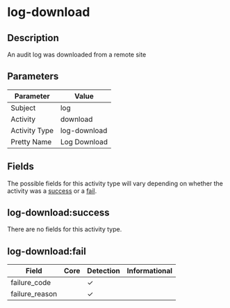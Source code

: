 log-download
============

Description
-----------
An audit log was downloaded from a remote site

Parameters
----------
| Parameter     | Value        |
| ------------- | ------------ |
| Subject       | log          |
| Activity      | download     |
| Activity Type | log-download |
| Pretty Name   | Log Download |


Fields
------

The possible fields for this activity type will vary depending on whether the activity was a [success](#log-downloadsuccess) or a [fail](#log-downloadfail).


log-download:success
--------------------

There are no fields for this activity type.


log-download:fail
-----------------

| Field          | Core | Detection | Informational |
| -------------- | ---- | --------- | ------------- |
| failure_code   |      | &#10003;  |               |
| failure_reason |      | &#10003;  |               |
